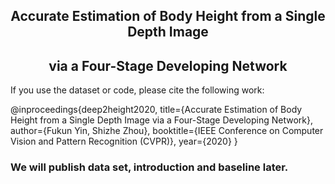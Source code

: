 ## <center> Accurate Estimation of Body Height from a Single Depth Image </center>


## <center> via a Four-Stage Developing Network </center>

If you use the dataset or code, please cite the following work:


@inproceedings{deep2height2020,
  title={Accurate Estimation of Body Height from a Single Depth Image via a Four-Stage Developing Network},
  author={Fukun Yin, Shizhe Zhou},
  booktitle={IEEE Conference on Computer Vision and Pattern Recognition (CVPR)},
  year={2020}
}

### We will publish data set, introduction and baseline later.
